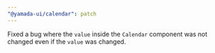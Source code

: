 ```yaml
---
"@yamada-ui/calendar": patch
---
```


Fixed a bug where the `value` inside the `Calendar` component was not changed even if the `value` was changed.
